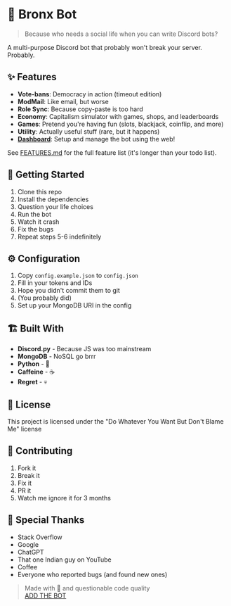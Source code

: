 # 🤖 Bronx Bot

> Because who needs a social life when you can write Discord bots?

A multi-purpose Discord bot that probably won't break your server. Probably.

## ✨ Features

- **Vote-bans**: Democracy in action (timeout edition)
- **ModMail**: Like email, but worse
- **Role Sync**: Because copy-paste is too hard
- **Economy**: Capitalism simulator with games, shops, and leaderboards
- **Games**: Pretend you're having fun (slots, blackjack, coinflip, and more)
- **Utility**: Actually useful stuff (rare, but it happens)
- [**Dashboard**](https://bronxbot.onrender.com/): Setup and manage the bot using the web!

See [FEATURES.md](FEATURES.md) for the full feature list (it's longer than your todo list).

## 🚀 Getting Started

1. Clone this repo
2. Install the dependencies
3. Question your life choices
4. Run the bot
5. Watch it crash
6. Fix the bugs
7. Repeat steps 5-6 indefinitely

## ⚙️ Configuration

1. Copy `config.example.json` to `config.json`
2. Fill in your tokens and IDs
3. Hope you didn't commit them to git
4. (You probably did)
5. Set up your MongoDB URI in the config

## 🏗️ Built With

- **Discord.py** - Because JS was too mainstream
- **MongoDB** - NoSQL go brrr
- **Python** - 🐍
- **Caffeine** - ☕
- **Regret** - 💀

## 📝 License

This project is licensed under the "Do Whatever You Want But Don't Blame Me" license

## 🤝 Contributing

1. Fork it
2. Break it
3. Fix it
4. PR it
5. Watch me ignore it for 3 months

## 💖 Special Thanks

- Stack Overflow
- Google
- ChatGPT
- That one Indian guy on YouTube
- Coffee
- Everyone who reported bugs (and found new ones)

> Made with 💖 and questionable code quality  
> [ADD THE BOT](https://discord.com/oauth2/authorize?client_id=828380019406929962&permissions=8&integration_type=0&scope=bot)
